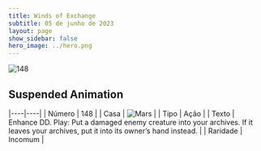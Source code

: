 ```yaml
---
title: Winds of Exchange
subtitle: 05 de junho de 2023
layout: page
show_sidebar: false
hero_image: ../hero.png
---
```


![148](https://mastervault-storage-prod.s3.amazonaws.com/media/card_front/en/600_148_931426a9375e_en.png)


## Suspended Animation

|----|----|
| Número | 148 |
| Casa | ![Mars](https://archonarcana.com/images/thumb/d/de/Mars.png/22px-Mars.png "Marte") |
| Tipo | Ação |
| Texto | Enhance DD. Play: Put a damaged enemy creature into your archives. If it leaves your archives, put it into its owner’s hand instead.  |
| Raridade | Incomum |
